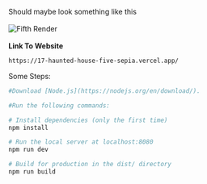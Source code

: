 Should maybe look something like this
<br></br>
![Fifth Render](https://user-images.githubusercontent.com/66035537/209429330-912d5e56-c8b9-453b-b02f-5b9f1b5d7e6c.png)
<br></br>
<b>Link To Website</b>

```bash
https://17-haunted-house-five-sepia.vercel.app/
```

Some Steps:

``` bash
#Download [Node.js](https://nodejs.org/en/download/).

#Run the following commands:

# Install dependencies (only the first time)
npm install

# Run the local server at localhost:8080
npm run dev

# Build for production in the dist/ directory
npm run build
```

